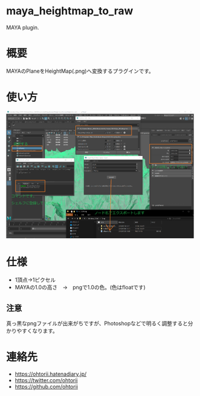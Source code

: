 # maya_heightmap_to_raw
 MAYA plugin.

# 概要

MAYAのPlaneをHeightMap(.png)へ変換するプラグインです。

# 使い方

![概要](images/summary.png "概要")

# 仕様

- 1頂点→1ピクセル
- MAYAの1.0の高さ　→　pngで1.0の色。(色はfloatです)

## 注意

真っ黒なpngファイルが出来がちですが、Photoshopなどで明るく調整すると分かりやすくなります。

# 連絡先

- <https://ohtorii.hatenadiary.jp/> 
- <https://twitter.com/ohtorii> 
- <https://github.com/ohtorii>
